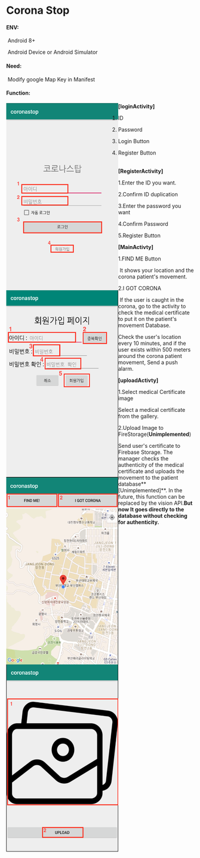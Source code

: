 # Corona Stop

#### ENV:

​			Android 8+ 

​			Android Device or Android Simulator

#### Need:

​			Modify google Map Key in Manifest

#### Function:

<img src="/img/login.png" align="left" alt="login" width="300" height="500" />**[loginActivity]**

  1.  ID

2. Password

3. Login Button 

4. Register Button
######
######
######
######
######
######
######
######
######
######
######
<img src="/img/register.png" align="left" alt="register" width="300" height="500"/>**[RegisterActivity]**

1.Enter the ID you want.
  
2.Confirm ID duplication
  
3.Enter the password you want
  
4.Confirm Password
  
5.Register Button
  
  
  
  
  
  
  
  
  
  
  
  
  
  
  
  
  
<img src="/img/main.png" align ="left" alt="main" width="300" height="500"/>**[MainActivty]**

1.FIND ME Button
  
​	It shows your location and the corona patient's movement.
  
2.I GOT CORONA
  
​	If the user is caught in the corona, go to the activity to check the medical certificate to put it on the patient's movement Database.
  
Check the user's location every 10 minutes, and if the user exists within 500 meters around the corona patient movement,
Send a push alarm.
  
  
  
  
  
  
  
  
  
  
  
  
  
  
  
  
  
  
  
<img src="/img/upload.png" align="left" alt="upload" width="300" height="500"/>**[uploadActivty]**

1.Select medical Certificate image

Select a medical certificate from the gallery.
  
  
  
2.Upload Image to FireStorage(**Unimplemented**)
  
Send user's certificate to Firebase Storage. The manager checks the authenticity of the medical certificate and uploads the movement to the patient database**[Unimplemented]**. In the future, this function can be replaced by the vision API.**But now It goes directly to the database without checking for authenticity.**
  






















